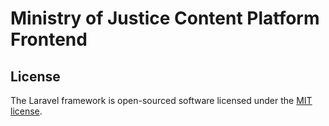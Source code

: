 # Ministry of Justice Content Platform Frontend

## License

The Laravel framework is open-sourced software licensed under the [MIT license](http://opensource.org/licenses/MIT).

